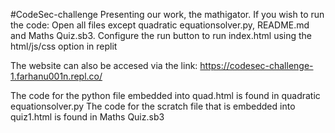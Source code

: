 #CodeSec-challenge
Presenting our work, the mathigator. If you wish to run the code:
Open all files except quadratic equationsolver.py, README.md and Maths Quiz.sb3.
Configure the run button to run index.html using the html/js/css option in replit

The website can also be accesed via the link: https://codesec-challenge-1.farhanu001n.repl.co/

The code for the python file embedded into quad.html is found in quadratic equationsolver.py 
The code for the scratch file that is embedded into quiz1.html is found in Maths Quiz.sb3
